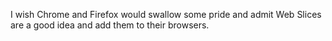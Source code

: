 <!--
id: 231496979
link: http://kevinisom.info/post/231496979/i-wish-chrome-and-firefox-would-swallow-some-pride
slug: i-wish-chrome-and-firefox-would-swallow-some-pride
date: Tue Nov 03 2009 17:31:48 GMT+1300 (NZDT)
raw: {"blog_name":"kevinisom","id":231496979,"post_url":"http://kevinisom.info/post/231496979/i-wish-chrome-and-firefox-would-swallow-some-pride","slug":"i-wish-chrome-and-firefox-would-swallow-some-pride","type":"text","date":"2009-11-03 04:31:48 GMT","timestamp":1257222708,"state":"published","format":"html","reblog_key":"4QzoSqiA","tags":[],"short_url":"http://tmblr.co/Zw68YyDp5qJ","highlighted":[],"feed_item":"http://twitter.com/kev_nz/statuses/5383370511","from_feed_id":"650289","note_count":0,"title":null,"body":"<p>I wish Chrome and Firefox would swallow some pride and admit Web Slices are a good idea and add them to their browsers.</p>"}
publish: 2009-11-03
tags: 
title: null
-->


I wish Chrome and Firefox would swallow some pride and admit Web Slices
are a good idea and add them to their browsers.



